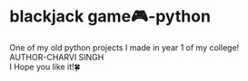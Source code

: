 # blackjack game🎮-python
One of my old python projects I made in year 1 of my college!<br>
AUTHOR-CHARVI SINGH<br>
I Hope you like it!🍀
